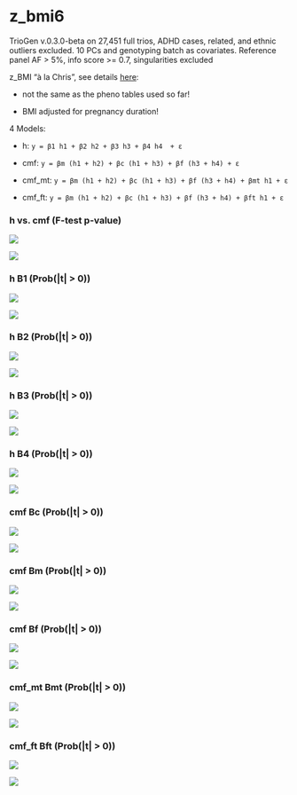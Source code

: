 # z_bmi6


TrioGen v.0.3.0-beta on 27,451 full trios, ADHD cases, related, and ethnic outliers excluded. 10 PCs and genotyping batch as covariates. Reference panel AF > 5%, info score >= 0.7, singularities excluded

z_BMI “à la Chris”, see details [here](../pheno/plots.md):

- not the same as the pheno tables used so far!

- BMI adjusted for pregnancy duration!


4 Models:

- h: `y = β1 h1 + β2 h2 + β3 h3 + β4 h4  + ε`

- cmf: `y = βm (h1 + h2) + βc (h1 + h3) + βf (h3 + h4) + ε`

- cmf_mt: `y = βm (h1 + h2) + βc (h1 + h3) + βf (h3 + h4) + βmt h1 + ε`

- cmf_ft: `y = βm (h1 + h2) + βc (h1 + h3) + βf (h3 + h4) + βft h1 + ε`


### h vs. cmf (F-test p-value)

![](z_bmi6_cmf_h_p_MH.png)

![](z_bmi6_cmf_h_p_QQ.png)


### h B1 (Prob(|t| > 0))

![](z_bmi6_h_B1_p_MH.png)

![](z_bmi6_h_B1_p_QQ.png)


### h B2 (Prob(|t| > 0))

![](z_bmi6_h_B2_p_MH.png)

![](z_bmi6_h_B2_p_QQ.png)


### h B3 (Prob(|t| > 0))

![](z_bmi6_h_B3_p_MH.png)

![](z_bmi6_h_B3_p_QQ.png)


### h B4 (Prob(|t| > 0))

![](z_bmi6_h_B4_p_MH.png)

![](z_bmi6_h_B4_p_QQ.png)


### cmf Bc (Prob(|t| > 0))

![](z_bmi6_cmf_Bc_p_MH.png)

![](z_bmi6_cmf_Bc_p_QQ.png)


### cmf Bm (Prob(|t| > 0))

![](z_bmi6_cmf_Bm_p_MH.png)

![](z_bmi6_cmf_Bm_p_QQ.png)


### cmf Bf (Prob(|t| > 0))

![](z_bmi6_cmf_Bf_p_MH.png)

![](z_bmi6_cmf_Bf_p_QQ.png)


### cmf_mt Bmt (Prob(|t| > 0))

![](z_bmi6_cmf_mt_Bmt_p_MH.png)

![](z_bmi6_cmf_mt_Bmt_p_QQ.png)


### cmf_ft Bft (Prob(|t| > 0))

![](z_bmi6_cmf_ft_Bft_p_MH.png)

![](z_bmi6_cmf_ft_Bft_p_QQ.png)

